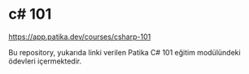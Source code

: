 # c# 101
https://app.patika.dev/courses/csharp-101

Bu repository, yukarıda linki verilen Patika C# 101 eğitim modülündeki ödevleri içermektedir. 
